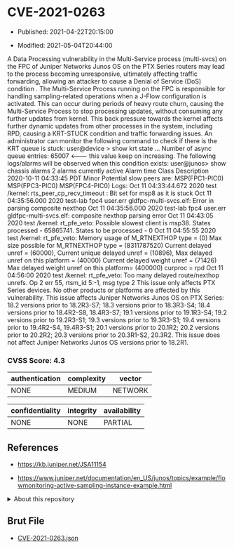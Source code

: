 # CVE-2021-0263

- Published: 2021-04-22T20:15:00

- Modified: 2021-05-04T20:44:00

A Data Processing vulnerability in the Multi-Service process (multi-svcs) on the FPC of Juniper Networks Junos OS on the PTX Series routers may lead to the process becoming unresponsive, ultimately affecting traffic forwarding, allowing an attacker to cause a Denial of Service (DoS) condition . The Multi-Service Process running on the FPC is responsible for handling sampling-related operations when a J-Flow configuration is activated. This can occur during periods of heavy route churn, causing the Multi-Service Process to stop processing updates, without consuming any further updates from kernel. This back pressure towards the kernel affects further dynamic updates from other processes in the system, including RPD, causing a KRT-STUCK condition and traffic forwarding issues. An administrator can monitor the following command to check if there is the KRT queue is stuck: user@device > show krt state ... Number of async queue entries: 65007 <--- this value keep on increasing. The following logs/alarms will be observed when this condition exists: user@junos> show chassis alarms 2 alarms currently active Alarm time Class Description 2020-10-11 04:33:45 PDT Minor Potential slow peers are: MSP(FPC1-PIC0) MSP(FPC3-PIC0) MSP(FPC4-PIC0) Logs: Oct 11 04:33:44.672 2020 test /kernel: rts_peer_cp_recv_timeout : Bit set for msp8 as it is stuck Oct 11 04:35:56.000 2020 test-lab fpc4 user.err gldfpc-multi-svcs.elf: Error in parsing composite nexthop Oct 11 04:35:56.000 2020 test-lab fpc4 user.err gldfpc-multi-svcs.elf: composite nexthop parsing error Oct 11 04:43:05 2020 test /kernel: rt_pfe_veto: Possible slowest client is msp38. States processed - 65865741. States to be processed - 0 Oct 11 04:55:55 2020 test /kernel: rt_pfe_veto: Memory usage of M_RTNEXTHOP type = (0) Max size possible for M_RTNEXTHOP type = (8311787520) Current delayed unref = (60000), Current unique delayed unref = (10896), Max delayed unref on this platform = (40000) Current delayed weight unref = (71426) Max delayed weight unref on this platform= (400000) curproc = rpd Oct 11 04:56:00 2020 test /kernel: rt_pfe_veto: Too many delayed route/nexthop unrefs. Op 2 err 55, rtsm_id 5:-1, msg type 2 This issue only affects PTX Series devices. No other products or platforms are affected by this vulnerability. This issue affects Juniper Networks Junos OS on PTX Series: 18.2 versions prior to 18.2R3-S7; 18.3 versions prior to 18.3R3-S4; 18.4 versions prior to 18.4R2-S8, 18.4R3-S7; 19.1 versions prior to 19.1R3-S4; 19.2 versions prior to 19.2R3-S1; 19.3 versions prior to 19.3R3-S1; 19.4 versions prior to 19.4R2-S4, 19.4R3-S1; 20.1 versions prior to 20.1R2; 20.2 versions prior to 20.2R2; 20.3 versions prior to 20.3R1-S2, 20.3R2. This issue does not affect Juniper Networks Junos OS versions prior to 18.2R1.

### CVSS Score: **4.3**

| authentication | complexity | vector |
| --- | --- | --- |
| NONE | MEDIUM | NETWORK |

| confidentiality | integrity | availability |
| --- | --- | --- |
| NONE | NONE | PARTIAL |

## References

* https://kb.juniper.net/JSA11154

* https://www.juniper.net/documentation/en_US/junos/topics/example/flowmonitoring-active-sampling-instance-example.html

<details>
<summary>About this repository</summary> 

  This repository is part of the project [Live Hack CVE](https://github.com/Live-Hack-CVE). Main website can be found [www.live-hack.org](https://www.live-hack.org) 
  
  Made by [Sn0wAlice](https://github.com/Sn0wAlice) for the people that care about security and need to have a feed of the latest CVEs. Hope you enjoy it, don't forget to star the repo and follow me on [Twitter](https://twitter.com/Sn0wAlice) and [Github](https://github.com/Sn0wAlice). And that is my [personnal website](https://www.alice-snow.me/)

  - [Home Page](https://github.com/Live-Hack-CVE)
  - [Framework](https://github.com/Live-Hack-CVE/cve-framework)
  - [CVE database](https://github.com/Live-Hack-CVE/full_database)
  - [Changelog](https://github.com/Live-Hack-CVE/Changelog)
</details>

## Brut File

* [CVE-2021-0263.json](https://raw.githubusercontent.com/Live-Hack-CVE/full_database/main/cves/2021/CVE-2021-0263.json)

